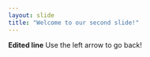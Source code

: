 ```yaml
---
layout: slide
title: "Welcome to our second slide!"
---
```

**Edited line**
Use the left arrow to go back!

